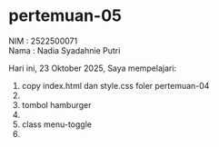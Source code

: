 # pertemuan-05

NIM : 2522500071<br>
Nama : Nadia Syadahnie Putri<br>

Hari ini, 23 Oktober 2025, Saya mempelajari:
<ol>
    <li>copy index.html dan style.css foler pertemuan-04<li>
    <li>tombol hamburger<li>
    <li>class menu-toggle<li>
</ol>